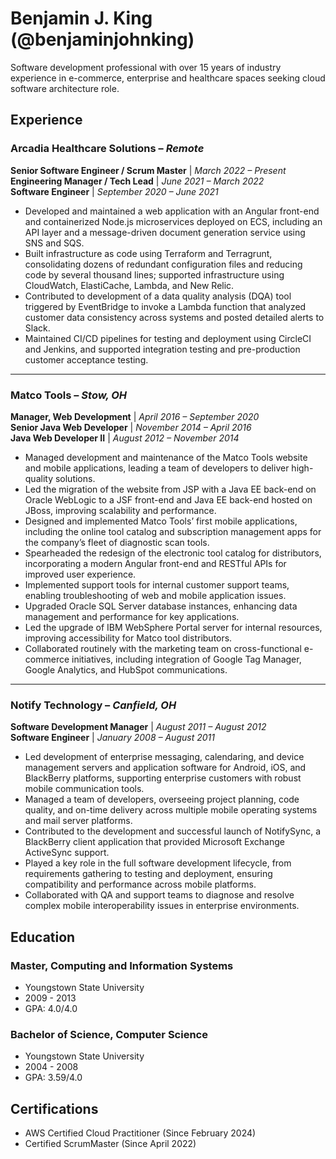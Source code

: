 # Benjamin J. King (@benjaminjohnking)
Software development professional with over 15 years of industry experience in e-commerce, enterprise and healthcare spaces seeking cloud software architecture role.

## Experience

### Arcadia Healthcare Solutions – *Remote*  
**Senior Software Engineer / Scrum Master** | *March 2022 – Present*  
**Engineering Manager / Tech Lead** | *June 2021 – March 2022*  
**Software Engineer** | *September 2020 – June 2021*

- Developed and maintained a web application with an Angular front-end and containerized Node.js microservices deployed on ECS, including an API layer and a message-driven document generation service using SNS and SQS.
- Built infrastructure as code using Terraform and Terragrunt, consolidating dozens of redundant configuration files and reducing code by several thousand lines; supported infrastructure using CloudWatch, ElastiCache, Lambda, and New Relic.
- Contributed to development of a data quality analysis (DQA) tool triggered by EventBridge to invoke a Lambda function that analyzed customer data consistency across systems and posted detailed alerts to Slack.
- Maintained CI/CD pipelines for testing and deployment using CircleCI and Jenkins, and supported integration testing and pre-production customer acceptance testing.

---

### Matco Tools – *Stow, OH*  
**Manager, Web Development** | *April 2016 – September 2020*  
**Senior Java Web Developer** | *November 2014 – April 2016*  
**Java Web Developer II** | *August 2012 – November 2014*

- Managed development and maintenance of the Matco Tools website and mobile applications, leading a team of developers to deliver high-quality solutions.
- Led the migration of the website from JSP with a Java EE back-end on Oracle WebLogic to a JSF front-end and Java EE back-end hosted on JBoss, improving scalability and performance.
- Designed and implemented Matco Tools’ first mobile applications, including the online tool catalog and subscription management apps for the company’s fleet of diagnostic scan tools.
- Spearheaded the redesign of the electronic tool catalog for distributors, incorporating a modern Angular front-end and RESTful APIs for improved user experience.
- Implemented support tools for internal customer support teams, enabling troubleshooting of web and mobile application issues.
- Upgraded Oracle SQL Server database instances, enhancing data management and performance for key applications.
- Led the upgrade of IBM WebSphere Portal server for internal resources, improving accessibility for Matco tool distributors.
- Collaborated routinely with the marketing team on cross-functional e-commerce initiatives, including integration of Google Tag Manager, Google Analytics, and HubSpot communications.

---

### Notify Technology – *Canfield, OH*  
**Software Development Manager** | *August 2011 – August 2012*  
**Software Engineer** | *January 2008 – August 2011*

- Led development of enterprise messaging, calendaring, and device management servers and application software for Android, iOS, and BlackBerry platforms, supporting enterprise customers with robust mobile communication tools.
- Managed a team of developers, overseeing project planning, code quality, and on-time delivery across multiple mobile operating systems and mail server platforms.
- Contributed to the development and successful launch of NotifySync, a BlackBerry client application that provided Microsoft Exchange ActiveSync support.
- Played a key role in the full software development lifecycle, from requirements gathering to testing and deployment, ensuring compatibility and performance across mobile platforms.
- Collaborated with QA and support teams to diagnose and resolve complex mobile interoperability issues in enterprise environments.

## Education

### Master, Computing and Information Systems
- Youngstown State University
- 2009 - 2013
- GPA: 4.0/4.0

### Bachelor of Science, Computer Science
- Youngstown State University
- 2004 - 2008
- GPA: 3.59/4.0

## Certifications
- AWS Certified Cloud Practitioner (Since February 2024)
- Certified ScrumMaster (Since April 2022)
